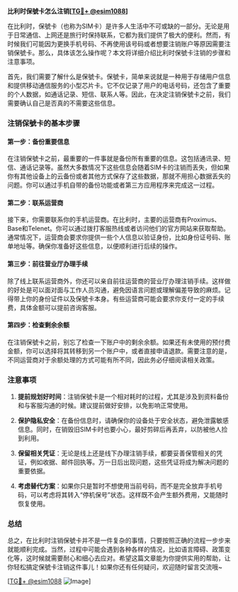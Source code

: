 **比利时保號卡怎么注销[[TG💪+ @esim1088](https://t.me/s/esim1088)]**

在比利时，保號卡（也称为SIM卡）是许多人生活中不可或缺的一部分。无论是用于日常通信、上网还是旅行时保持联系，它都为我们提供了极大的便利。然而，有时候我们可能因为更换手机号码、不再使用该号码或者想要注销账户等原因需要注销保號卡。那么，具体该怎么操作呢？本文将详细介绍比利时保號卡注销的步骤和注意事项。

首先，我们需要了解什么是保號卡。保號卡，简单来说就是一种用于存储用户信息和提供移动通信服务的小型芯片卡。它不仅记录了用户的电话号码，还包含了重要的个人数据，如通话记录、短信、联系人等。因此，在决定注销保號卡之前，我们需要确认自己是否真的不需要这些信息。

### 注销保號卡的基本步骤

#### 第一步：备份重要信息
在注销保號卡之前，最重要的一件事就是备份所有重要的信息。这包括通讯录、短信、通话记录等。虽然大多数情况下这些信息会随着SIM卡的注销而丢失，但如果你有其他设备上的云备份或者其他方式保存了这些数据，那就不用担心数据丢失的问题。你可以通过手机自带的备份功能或者第三方应用程序来完成这一过程。

#### 第二步：联系运营商
接下来，你需要联系你的手机运营商。在比利时，主要的运营商有Proximus、Base和Telenet。你可以通过拨打客服热线或者访问他们的官方网站来获取帮助。通常情况下，运营商会要求你提供一些个人信息以验证身份，比如身份证号码、账单地址等。确保你准备好这些信息，以便顺利进行后续的操作。

#### 第三步：前往营业厅办理手续
除了线上联系运营商外，你还可以亲自前往运营商的营业厅办理注销手续。这样做的好处是可以面对面与工作人员沟通，避免因语言问题或理解偏差导致的麻烦。记得带上你的身份证件以及保號卡本身。有些运营商可能会要求你支付一定的手续费，具体金额可以提前咨询客服。

#### 第四步：检查剩余余额
在注销保號卡之前，别忘了检查一下账户中的剩余余额。如果还有未使用的预付费金额，你可以选择将其转移到另一个账户中，或者直接申请退款。需要注意的是，不同运营商对于余额处理的方式可能有所不同，因此务必仔细阅读相关政策。

### 注意事项

1. **提前规划好时间**：注销保號卡是一个相对耗时的过程，尤其是涉及到资料备份和与客服沟通的时候。建议提前做好安排，以免影响正常使用。
   
2. **保护隐私安全**：在备份信息时，请确保你的设备处于安全状态，避免泄露敏感信息。同时，在销毁旧SIM卡时也要小心，最好剪碎后再丢弃，以防被他人捡到利用。

3. **保留相关凭证**：无论是线上还是线下办理注销手续，都要妥善保管相关的凭证，例如收据、邮件回执等。万一日后出现问题，这些凭证将成为解决问题的重要依据。

4. **考虑替代方案**：如果你只是暂时不想使用当前号码，而不是完全放弃手机号码，可以考虑将其转入“停机保号”状态。这样既不会产生额外费用，又能随时恢复使用。

### 总结

总之，在比利时注销保號卡并不是一件复杂的事情，只要按照正确的流程一步步来就能顺利完成。当然，过程中可能会遇到各种各样的情况，比如语言障碍、政策变化等，这时候就需要耐心和细心去应对。希望这篇文章能为你提供实用的帮助，让你轻松搞定保號卡注销这件事儿！如果你还有任何疑问，欢迎随时留言交流哦~

[[TG💪+ @esim1088](https://t.me/s/esim1088) ![Image](https://i.postimg.cc/4NQfJmqS/Snipaste-2025-05-13-00-14-12.png)]